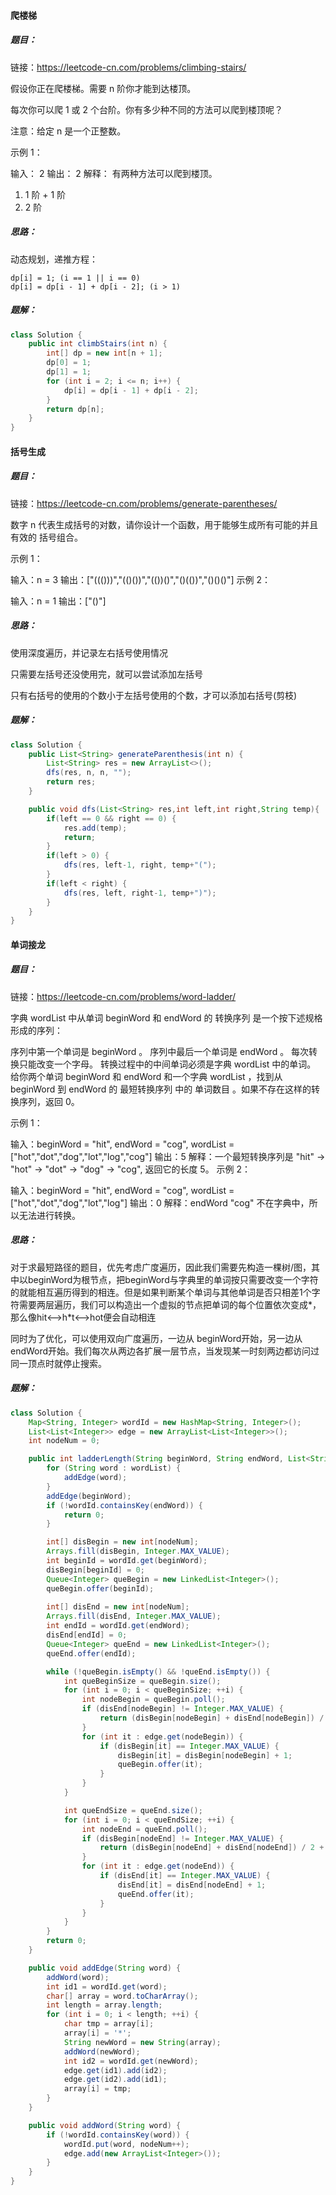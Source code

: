 #### 爬楼梯

##### 题目：

链接：https://leetcode-cn.com/problems/climbing-stairs/

假设你正在爬楼梯。需要 n 阶你才能到达楼顶。

每次你可以爬 1 或 2 个台阶。你有多少种不同的方法可以爬到楼顶呢？

注意：给定 n 是一个正整数。

示例 1：

输入： 2
输出： 2
解释： 有两种方法可以爬到楼顶。
1.  1 阶 + 1 阶
2.  2 阶

##### 思路：

动态规划，递推方程：

```
dp[i] = 1; (i == 1 || i == 0)
dp[i] = dp[i - 1] + dp[i - 2]; (i > 1)
```

##### 题解：

```java
class Solution {
    public int climbStairs(int n) {
        int[] dp = new int[n + 1];
        dp[0] = 1;
        dp[1] = 1;
        for (int i = 2; i <= n; i++) {
            dp[i] = dp[i - 1] + dp[i - 2];
        }
        return dp[n];
    }
}
```



#### 括号生成

##### 题目：

链接：https://leetcode-cn.com/problems/generate-parentheses/

数字 n 代表生成括号的对数，请你设计一个函数，用于能够生成所有可能的并且 有效的 括号组合。

示例 1：

输入：n = 3
输出：["((()))","(()())","(())()","()(())","()()()"]
示例 2：

输入：n = 1
输出：["()"]

##### 思路：

使用深度遍历，并记录左右括号使用情况

只需要左括号还没使用完，就可以尝试添加左括号

只有右括号的使用的个数小于左括号使用的个数，才可以添加右括号(剪枝)

##### 题解：

```java
class Solution {
    public List<String> generateParenthesis(int n) {
        List<String> res = new ArrayList<>();
        dfs(res, n, n, "");
        return res;
    }

    public void dfs(List<String> res,int left,int right,String temp){
        if(left == 0 && right == 0) {
            res.add(temp);
            return;
        }
        if(left > 0) {
            dfs(res, left-1, right, temp+"(");
        }
        if(left < right) {
            dfs(res, left, right-1, temp+")");
        }
    }
}
```



#### 单词接龙

##### 题目：

链接：https://leetcode-cn.com/problems/word-ladder/

字典 wordList 中从单词 beginWord 和 endWord 的 转换序列 是一个按下述规格形成的序列：

序列中第一个单词是 beginWord 。
序列中最后一个单词是 endWord 。
每次转换只能改变一个字母。
转换过程中的中间单词必须是字典 wordList 中的单词。
给你两个单词 beginWord 和 endWord 和一个字典 wordList ，找到从 beginWord 到 endWord 的 最短转换序列 中的 单词数目 。如果不存在这样的转换序列，返回 0。


示例 1：

输入：beginWord = "hit", endWord = "cog", wordList = ["hot","dot","dog","lot","log","cog"]
输出：5
解释：一个最短转换序列是 "hit" -> "hot" -> "dot" -> "dog" -> "cog", 返回它的长度 5。
示例 2：

输入：beginWord = "hit", endWord = "cog", wordList = ["hot","dot","dog","lot","log"]
输出：0
解释：endWord "cog" 不在字典中，所以无法进行转换。

##### 思路：

对于求最短路径的题目，优先考虑广度遍历，因此我们需要先构造一棵树/图，其中以beginWord为根节点，把beginWord与字典里的单词按只需要改变一个字符的就能相互遍历得到的相连。但是如果判断某个单词与其他单词是否只相差1个字符需要两层遍历，我们可以构造出一个虚拟的节点把单词的每个位置依次变成*，那么像hit<-->h\*t<-->hot便会自动相连

同时为了优化，可以使用双向广度遍历，一边从 beginWord开始，另一边从 endWord开始。我们每次从两边各扩展一层节点，当发现某一时刻两边都访问过同一顶点时就停止搜索。

##### 题解：

```java
class Solution {
    Map<String, Integer> wordId = new HashMap<String, Integer>();
    List<List<Integer>> edge = new ArrayList<List<Integer>>();
    int nodeNum = 0;

    public int ladderLength(String beginWord, String endWord, List<String> wordList) {
        for (String word : wordList) {
            addEdge(word);
        }
        addEdge(beginWord);
        if (!wordId.containsKey(endWord)) {
            return 0;
        }

        int[] disBegin = new int[nodeNum];
        Arrays.fill(disBegin, Integer.MAX_VALUE);
        int beginId = wordId.get(beginWord);
        disBegin[beginId] = 0;
        Queue<Integer> queBegin = new LinkedList<Integer>();
        queBegin.offer(beginId);
        
        int[] disEnd = new int[nodeNum];
        Arrays.fill(disEnd, Integer.MAX_VALUE);
        int endId = wordId.get(endWord);
        disEnd[endId] = 0;
        Queue<Integer> queEnd = new LinkedList<Integer>();
        queEnd.offer(endId);

        while (!queBegin.isEmpty() && !queEnd.isEmpty()) {
            int queBeginSize = queBegin.size();
            for (int i = 0; i < queBeginSize; ++i) {
                int nodeBegin = queBegin.poll();
                if (disEnd[nodeBegin] != Integer.MAX_VALUE) {
                    return (disBegin[nodeBegin] + disEnd[nodeBegin]) / 2 + 1;
                }
                for (int it : edge.get(nodeBegin)) {
                    if (disBegin[it] == Integer.MAX_VALUE) {
                        disBegin[it] = disBegin[nodeBegin] + 1;
                        queBegin.offer(it);
                    }
                }
            }

            int queEndSize = queEnd.size();
            for (int i = 0; i < queEndSize; ++i) {
                int nodeEnd = queEnd.poll();
                if (disBegin[nodeEnd] != Integer.MAX_VALUE) {
                    return (disBegin[nodeEnd] + disEnd[nodeEnd]) / 2 + 1;
                }
                for (int it : edge.get(nodeEnd)) {
                    if (disEnd[it] == Integer.MAX_VALUE) {
                        disEnd[it] = disEnd[nodeEnd] + 1;
                        queEnd.offer(it);
                    }
                }
            }
        }
        return 0;
    }

    public void addEdge(String word) {
        addWord(word);
        int id1 = wordId.get(word);
        char[] array = word.toCharArray();
        int length = array.length;
        for (int i = 0; i < length; ++i) {
            char tmp = array[i];
            array[i] = '*';
            String newWord = new String(array);
            addWord(newWord);
            int id2 = wordId.get(newWord);
            edge.get(id1).add(id2);
            edge.get(id2).add(id1);
            array[i] = tmp;
        }
    }

    public void addWord(String word) {
        if (!wordId.containsKey(word)) {
            wordId.put(word, nodeNum++);
            edge.add(new ArrayList<Integer>());
        }
    }
}
```

